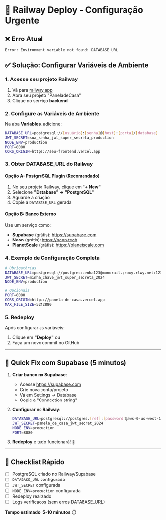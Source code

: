 # 🚂 Railway Deploy - Configuração Urgente

## ❌ Erro Atual
```
Error: Environment variable not found: DATABASE_URL
```

## ✅ Solução: Configurar Variáveis de Ambiente

### 1. Acesse seu projeto Railway
1. Vá para [railway.app](https://railway.app)
2. Abra seu projeto "PaneladeCasa"
3. Clique no serviço **backend**

### 2. Configure as Variáveis de Ambiente
Na aba **Variables**, adicione:

```bash
DATABASE_URL=postgresql://[usuário]:[senha]@[host]:[porta]/[database]
JWT_SECRET=sua_senha_jwt_super_secreta_production
NODE_ENV=production
PORT=8080
CORS_ORIGIN=https://seu-frontend.vercel.app
```

### 3. Obter DATABASE_URL do Railway

#### Opção A: PostgreSQL Plugin (Recomendado)
1. No seu projeto Railway, clique em **"+ New"**
2. Selecione **"Database" → "PostgreSQL"**
3. Aguarde a criação
4. Copie a `DATABASE_URL` gerada

#### Opção B: Banco Externo
Use um serviço como:
- **Supabase** (grátis): https://supabase.com
- **Neon** (grátis): https://neon.tech
- **PlanetScale** (grátis): https://planetscale.com

### 4. Exemplo de Configuração Completa

```bash
# Obrigatórias
DATABASE_URL=postgresql://postgres:senha123@monorail.proxy.rlwy.net:12345/railway
JWT_SECRET=minha_chave_jwt_super_secreta_2024
NODE_ENV=production

# Opcionais
PORT=8080
CORS_ORIGIN=https://panela-de-casa.vercel.app
MAX_FILE_SIZE=5242880
```

### 5. Redeploy
Após configurar as variáveis:
1. Clique em **"Deploy"** ou
2. Faça um novo commit no GitHub

---

## 🔧 Quick Fix com Supabase (5 minutos)

1. **Criar banco no Supabase**:
   - Acesse https://supabase.com
   - Crie nova conta/projeto
   - Vá em Settings → Database
   - Copie a "Connection string"

2. **Configurar no Railway**:
   ```bash
   DATABASE_URL=postgresql://postgres.[ref]:[password]@aws-0-us-west-1.pooler.supabase.com:6543/postgres
   JWT_SECRET=panela_de_casa_jwt_secret_2024
   NODE_ENV=production
   PORT=8080
   ```

3. **Redeploy** e tudo funcionará! 🎉

---

## 📝 Checklist Rápido

- [ ] PostgreSQL criado no Railway/Supabase
- [ ] `DATABASE_URL` configurada
- [ ] `JWT_SECRET` configurada
- [ ] `NODE_ENV=production` configurada
- [ ] Redeploy realizado
- [ ] Logs verificados (sem erros DATABASE_URL)

**Tempo estimado: 5-10 minutos** ⏱️